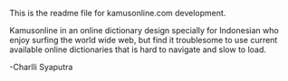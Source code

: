 This is the readme file for kamusonline.com development.

Kamusonline in an online dictionary design specially for Indonesian who enjoy surfing the world wide web, but find it troublesome to use current available online dictionaries that is hard to navigate and slow to load. 

-Charlli Syaputra

